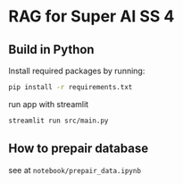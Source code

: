 # RAG for Super AI SS 4


## Build in Python 

Install required packages by running:
```sh
pip install -r requirements.txt
```
run app with streamlit
```sh
streamlit run src/main.py       
```

## How to prepair database

see at 
`notebook/prepair_data.ipynb`


